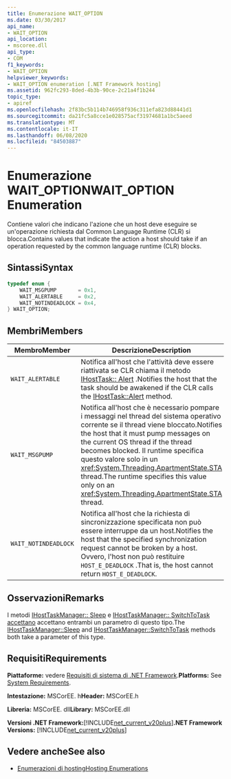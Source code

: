 ```yaml
---
title: Enumerazione WAIT_OPTION
ms.date: 03/30/2017
api_name:
- WAIT_OPTION
api_location:
- mscoree.dll
api_type:
- COM
f1_keywords:
- WAIT_OPTION
helpviewer_keywords:
- WAIT_OPTION enumeration [.NET Framework hosting]
ms.assetid: 962fc293-8ded-4b3b-90ce-2c21a4f1b244
topic_type:
- apiref
ms.openlocfilehash: 2f83bc5b114b746958f936c311efa823d88441d1
ms.sourcegitcommit: da21fc5a8cce1e028575acf31974681a1bc5aeed
ms.translationtype: MT
ms.contentlocale: it-IT
ms.lasthandoff: 06/08/2020
ms.locfileid: "84503887"
---
```

# <a name="wait_option-enumeration"></a><span data-ttu-id="0489b-102">Enumerazione WAIT_OPTION</span><span class="sxs-lookup"><span data-stu-id="0489b-102">WAIT_OPTION Enumeration</span></span>
<span data-ttu-id="0489b-103">Contiene valori che indicano l'azione che un host deve eseguire se un'operazione richiesta dal Common Language Runtime (CLR) si blocca.</span><span class="sxs-lookup"><span data-stu-id="0489b-103">Contains values that indicate the action a host should take if an operation requested by the common language runtime (CLR) blocks.</span></span>  
  
## <a name="syntax"></a><span data-ttu-id="0489b-104">Sintassi</span><span class="sxs-lookup"><span data-stu-id="0489b-104">Syntax</span></span>  
  
```cpp  
typedef enum {  
    WAIT_MSGPUMP       = 0x1,  
    WAIT_ALERTABLE     = 0x2,  
    WAIT_NOTINDEADLOCK = 0x4,  
} WAIT_OPTION;  
```  
  
## <a name="members"></a><span data-ttu-id="0489b-105">Membri</span><span class="sxs-lookup"><span data-stu-id="0489b-105">Members</span></span>  
  
|<span data-ttu-id="0489b-106">Membro</span><span class="sxs-lookup"><span data-stu-id="0489b-106">Member</span></span>|<span data-ttu-id="0489b-107">Descrizione</span><span class="sxs-lookup"><span data-stu-id="0489b-107">Description</span></span>|  
|------------|-----------------|  
|`WAIT_ALERTABLE`|<span data-ttu-id="0489b-108">Notifica all'host che l'attività deve essere riattivata se CLR chiama il metodo [IHostTask:: Alert](ihosttask-alert-method.md) .</span><span class="sxs-lookup"><span data-stu-id="0489b-108">Notifies the host that the task should be awakened if the CLR calls the [IHostTask::Alert](ihosttask-alert-method.md) method.</span></span>|  
|`WAIT_MSGPUMP`|<span data-ttu-id="0489b-109">Notifica all'host che è necessario pompare i messaggi nel thread del sistema operativo corrente se il thread viene bloccato.</span><span class="sxs-lookup"><span data-stu-id="0489b-109">Notifies the host that it must pump messages on the current OS thread if the thread becomes blocked.</span></span> <span data-ttu-id="0489b-110">Il runtime specifica questo valore solo in un <xref:System.Threading.ApartmentState.STA> thread.</span><span class="sxs-lookup"><span data-stu-id="0489b-110">The runtime specifies this value only on an <xref:System.Threading.ApartmentState.STA> thread.</span></span>|  
|`WAIT_NOTINDEADLOCK`|<span data-ttu-id="0489b-111">Notifica all'host che la richiesta di sincronizzazione specificata non può essere interruppe da un host.</span><span class="sxs-lookup"><span data-stu-id="0489b-111">Notifies the host that the specified synchronization request cannot be broken by a host.</span></span> <span data-ttu-id="0489b-112">Ovvero, l'host non può restituire `HOST_E_DEADLOCK` .</span><span class="sxs-lookup"><span data-stu-id="0489b-112">That is, the host cannot return `HOST_E_DEADLOCK`.</span></span>|  
  
## <a name="remarks"></a><span data-ttu-id="0489b-113">Osservazioni</span><span class="sxs-lookup"><span data-stu-id="0489b-113">Remarks</span></span>  
 <span data-ttu-id="0489b-114">I metodi [IHostTaskManager:: Sleep](ihosttaskmanager-sleep-method.md) e [IHostTaskManager:: SwitchToTask accettano](ihosttaskmanager-switchtotask-method.md) accettano entrambi un parametro di questo tipo.</span><span class="sxs-lookup"><span data-stu-id="0489b-114">The [IHostTaskManager::Sleep](ihosttaskmanager-sleep-method.md) and [IHostTaskManager::SwitchToTask](ihosttaskmanager-switchtotask-method.md) methods both take a parameter of this type.</span></span>  
  
## <a name="requirements"></a><span data-ttu-id="0489b-115">Requisiti</span><span class="sxs-lookup"><span data-stu-id="0489b-115">Requirements</span></span>  
 <span data-ttu-id="0489b-116">**Piattaforme:** vedere [Requisiti di sistema di .NET Framework](../../get-started/system-requirements.md).</span><span class="sxs-lookup"><span data-stu-id="0489b-116">**Platforms:** See [System Requirements](../../get-started/system-requirements.md).</span></span>  
  
 <span data-ttu-id="0489b-117">**Intestazione:** MSCorEE. h</span><span class="sxs-lookup"><span data-stu-id="0489b-117">**Header:** MSCorEE.h</span></span>  
  
 <span data-ttu-id="0489b-118">**Libreria:** MSCorEE. dll</span><span class="sxs-lookup"><span data-stu-id="0489b-118">**Library:** MSCorEE.dll</span></span>  
  
 <span data-ttu-id="0489b-119">**Versioni .NET Framework:**[!INCLUDE[net_current_v20plus](../../../../includes/net-current-v20plus-md.md)]</span><span class="sxs-lookup"><span data-stu-id="0489b-119">**.NET Framework Versions:** [!INCLUDE[net_current_v20plus](../../../../includes/net-current-v20plus-md.md)]</span></span>  
  
## <a name="see-also"></a><span data-ttu-id="0489b-120">Vedere anche</span><span class="sxs-lookup"><span data-stu-id="0489b-120">See also</span></span>

- [<span data-ttu-id="0489b-121">Enumerazioni di hosting</span><span class="sxs-lookup"><span data-stu-id="0489b-121">Hosting Enumerations</span></span>](hosting-enumerations.md)
